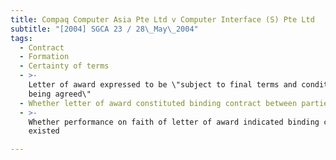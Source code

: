 ```yaml
---
title: Compaq Computer Asia Pte Ltd v Computer Interface (S) Pte Ltd
subtitle: "[2004] SGCA 23 / 28\_May\_2004"
tags:
  - Contract
  - Formation
  - Certainty of terms
  - >-
    Letter of award expressed to be \"subject to final terms and conditions
    being agreed\"
  - Whether letter of award constituted binding contract between parties
  - >-
    Whether performance on faith of letter of award indicated binding contract
    existed

---
```


